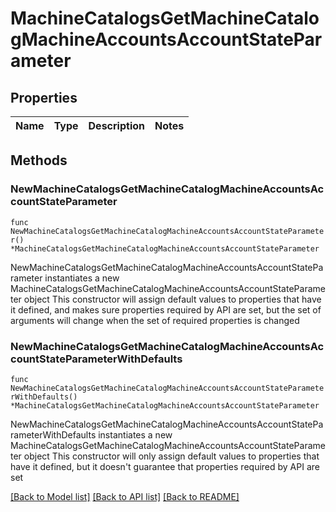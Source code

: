 # MachineCatalogsGetMachineCatalogMachineAccountsAccountStateParameter

## Properties

Name | Type | Description | Notes
------------ | ------------- | ------------- | -------------

## Methods

### NewMachineCatalogsGetMachineCatalogMachineAccountsAccountStateParameter

`func NewMachineCatalogsGetMachineCatalogMachineAccountsAccountStateParameter() *MachineCatalogsGetMachineCatalogMachineAccountsAccountStateParameter`

NewMachineCatalogsGetMachineCatalogMachineAccountsAccountStateParameter instantiates a new MachineCatalogsGetMachineCatalogMachineAccountsAccountStateParameter object
This constructor will assign default values to properties that have it defined,
and makes sure properties required by API are set, but the set of arguments
will change when the set of required properties is changed

### NewMachineCatalogsGetMachineCatalogMachineAccountsAccountStateParameterWithDefaults

`func NewMachineCatalogsGetMachineCatalogMachineAccountsAccountStateParameterWithDefaults() *MachineCatalogsGetMachineCatalogMachineAccountsAccountStateParameter`

NewMachineCatalogsGetMachineCatalogMachineAccountsAccountStateParameterWithDefaults instantiates a new MachineCatalogsGetMachineCatalogMachineAccountsAccountStateParameter object
This constructor will only assign default values to properties that have it defined,
but it doesn't guarantee that properties required by API are set


[[Back to Model list]](../README.md#documentation-for-models) [[Back to API list]](../README.md#documentation-for-api-endpoints) [[Back to README]](../README.md)


